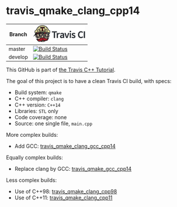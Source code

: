 # travis_qmake_clang_cpp14

Branch|[![Travis CI logo](TravisCI.png)](https://travis-ci.org)
---|---
master|[![Build Status](https://travis-ci.org/richelbilderbeek/travis_qmake_clang_cpp14.svg?branch=master)](https://travis-ci.org/richelbilderbeek/travis_qmake_clang_cpp14)
develop|[![Build Status](https://travis-ci.org/richelbilderbeek/travis_qmake_clang_cpp14.svg?branch=develop)](https://travis-ci.org/richelbilderbeek/travis_qmake_clang_cpp14)

This GitHub is part of [the Travis C++ Tutorial](https://github.com/richelbilderbeek/travis_cpp_tutorial).

The goal of this project is to have a clean Travis CI build, with specs:
 * Build system: `qmake`
 * C++ compiler: `clang`
 * C++ version: `C++14`
 * Libraries: `STL` only
 * Code coverage: none
 * Source: one single file, `main.cpp`

More complex builds:
 * Add GCC: [travis_qmake_clang_gcc_cpp14](https://www.github.com/richelbilderbeek/travis_qmake_clang_gcc_cpp14)

Equally complex builds:
 * Replace clang by GCC: [travis_qmake_gcc_cpp14](https://www.github.com/richelbilderbeek/travis_qmake_gcc_cpp14)


Less complex builds:
 * Use of C++98: [travis_qmake_clang_cpp98](https://www.github.com/richelbilderbeek/travis_qmake_clang_cpp98)
 * Use of C++11: [travis_qmake_clang_cpp11](https://www.github.com/richelbilderbeek/travis_qmake_clang_cpp11)